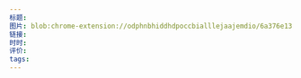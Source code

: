 ```yaml
---
标题: 
图片: blob:chrome-extension://odphnbhiddhdpoccbialllejaajemdio/6a376e13-9458-42ea-9034-6f55ad0b67de
链接: 
时时: 
评价: 
tags:
---
```


